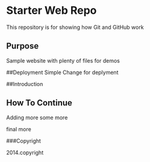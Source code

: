 # Starter Web Repo

This repository is for showing how Git and GitHub work

## Purpose

Sample website with plenty of files for demos

##Deployment
Simple Change for deplyment

##Introduction

## How To Continue
Adding more
some more

final more


###Copyright

2014.copyright